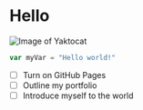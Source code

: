 # Hello
![Image of Yaktocat](https://octodex.github.com/images/yaktocat.png)

``` javascript
var myVar = "Hello world!"
```
- [ ] Turn on GitHub Pages
- [ ] Outline my portfolio
- [ ] Introduce myself to the world

